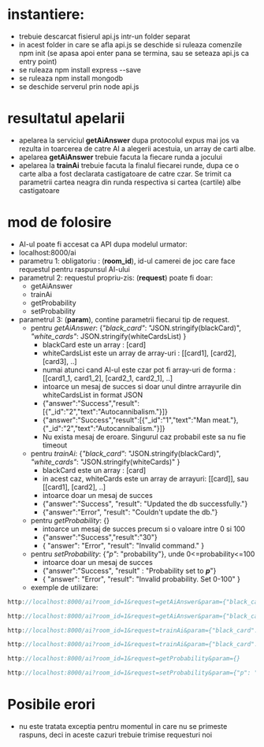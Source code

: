 # instantiere:
  - trebuie descarcat fisierul api.js intr-un folder separat
  - in acest folder in care se afla api.js se deschide si ruleaza comenzile npm init (se apasa apoi enter pana se termina, sau se seteaza api.js ca entry point)
  - se ruleaza npm install express --save
  - se ruleaza npm install mongodb
  - se deschide serverul prin node api.js
# resultatul apelarii
  - apelarea la serviciul **getAiAnswer** dupa protocolul expus mai jos va rezulta in toarcerea de catre AI a alegerii acestuia, un array de carti albe.
  - apelarea **getAiAnswer** trebuie facuta la fiecare runda a jocului
  - apelarea la **trainAi** trebuie facuta la finalul fiecarei runde, dupa ce o carte alba a fost declarata castigatoare de catre czar. Se trimit ca parametrii cartea neagra din runda respectiva si cartea (cartile) albe castigatoare
# mod de folosire
  - AI-ul poate fi accesat ca API dupa modelul urmator: 
  - localhost:8000/ai
  - parametru 1: obligatoriu : (**room_id**), id-ul camerei de joc care face requestul pentru raspunsul AI-ului
  - parametrul 2: requestul propriu-zis: (**request**) poate fi doar:
    - getAiAnswer
    - trainAi
    - getProbability
    - setProbability
  - parametrul 3: (**param**), contine parametrii fiecarui tip de request.
    - pentru *getAiAnswer*: {*"black_card"*: "JSON.stringify(blackCard)", *"white_cards"*: JSON.stringify(whiteCardsList) }
      - blackCard este un array : [card]
      - whiteCardsList este un array de array-uri : [[card1], [card2], [card3], ..]
      - numai atunci cand AI-ul este czar pot fi array-uri de forma : [[card1_1, card1_2], [card2_1, card2_1], ..]
      - intoarce un mesaj de succes si doar unul dintre arrayurile din whiteCardsList in format JSON
      - {"answer":"Success","result":[{"_id":"2","text":"Autocannibalism."}]}
      - {"answer":"Success","result":[{"_id":"1","text":"Man meat."},{"_id":"2","text":"Autocannibalism."}]}
      - Nu exista mesaj de eroare. Singurul caz probabil este sa nu fie timeout
    - pentru *trainAi*: {*"black_card"*: "JSON.stringify(blackCard)", *"white_cards"*: "JSON.stringify(whiteCards)" }
      - blackCard este un array : [card]
      - in acest caz, whiteCards este  un array de arrayuri: [[card]], sau [[card1], [card2], ..]
      - intoarce doar un mesaj de succes
      - {"answer":"Success", "result": "Updated the db successfully."}
      - {"answer":"Error", "result": "Couldn't update the db."}
    - pentru *getProbability*: {}
      - intoarce un mesaj de succes precum si o valoare intre 0 si 100
      - {"answer":"Success","result":"30"}
      - { "answer": "Error", "result": "Invalid command." }
    - pentru *setProbability*: {*"p"*: "probability"}, unde 0<=probability<=100
      - intoarce doar un mesaj de succes
      - {"answer":"Success", "result" : "Probability set to ***p***"}
      - { "answer": "Error", "result": "Invalid probability. Set 0-100" }
    - exemple de utilizare: 




```javascript
http://localhost:8000/ai?room_id=1&request=getAiAnswer&param={"black_card": [{ "_id": "1", "text": "I got 99 problems but  ain't one.", "pick": "1" }],  "white_cards": [[{ "_id": "1", "text":  "Man meat."}], [{ "_id": "2", "text": "Autocannibalism."}], [{ "_id": "4", "text":  "Man meat."}], [{ "_id": "3", "text": "Autocannibalism."}]] }
```

```javascript
http://localhost:8000/ai?room_id=1&request=getAiAnswer&param={"black_card": [{ "_id": "1", "text": "I got 99 problems but  ain't one.", "pick": "1" }],  "white_cards": [[{ "_id": "1", "text":  "Man meat."}, { "_id": "2", "text": "Autocannibalism."}], [{ "_id": "3", "text": "Autocannibalism."}, { "_id": "4", "text":  "Man meat."}]] }
```

```javascript
http://localhost:8000/ai?room_id=1&request=trainAi&param={"black_card": [{ "_id": "1", "text": "I got 99 problems but  ain't one.", "pick": "1" }], "white_cards": [[{ "_id": "1", "text":  "Man meat."}]]}
```

```javascript
http://localhost:8000/ai?room_id=1&request=trainAi&param={"black_card": [{ "_id": "2", "text": "I got 99 problems but  ain't one.", "pick": "1" }], "white_cards": [[{ "_id": "1", "text":  "Man meat."}], [{ "_id": "2", "text":  "Man meat."}]]}
```

```javascript
http://localhost:8000/ai?room_id=1&request=getProbability&param={}
```

```javascript
http://localhost:8000/ai?room_id=1&request=setProbability&param={"p": "30"}
```
    
# Posibile erori

  - nu este tratata exceptia pentru momentul in care nu se primeste raspuns, deci in aceste cazuri trebuie trimise requesturi noi

